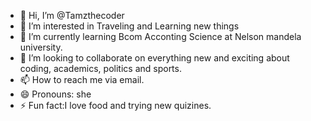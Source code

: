 - 👋 Hi, I’m @Tamzthecoder
- 👀 I’m interested in Traveling and Learning new things 
- 🌱 I’m currently learning Bcom Acconting Science at Nelson mandela university.
- 💞️ I’m looking to collaborate on everything new and exciting about coding, academics, politics and sports. 
- 📫 How to reach me via email. 
- 😄 Pronouns: she
- ⚡ Fun fact:I love food and trying new quizines. 

<!---
Tamzthecoder/Tamzthecoder is a ✨ special ✨ repository because its `README.md` (this file) appears on your GitHub profile.
You can click the Preview link to take a look at your changes.
--->
